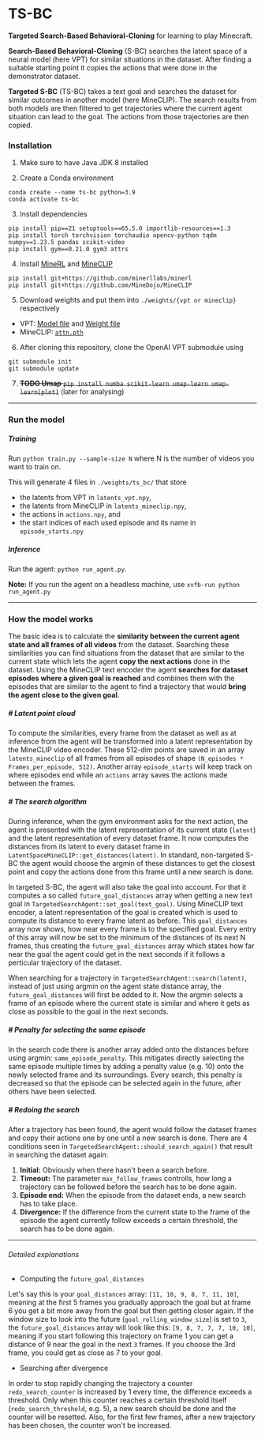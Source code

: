 # TS-BC

**Targeted Search-Based Behavioral-Cloning** for learning to play Minecraft.

**Search-Based Behavioral-Cloning** (S-BC) searches the latent space of a neural model (here VPT) for similar situations in the dataset.
After finding a suitable starting point it copies the actions that were done in the demonstrator dataset.

**Targeted S-BC** (TS-BC) takes a text goal and searches the dataset for similar outcomes in another model (here MineCLIP).
The search results from both models are then filtered to get trajectories where the current agent situation can lead to the goal.
The actions from those trajectories are then copied.

### Installation

1. Make sure to have Java JDK 8 installed

2. Create a Conda environment
```
conda create --name ts-bc python=3.9
conda activate ts-bc
```
3. Install dependencies
```
pip install pip==21 setuptools==65.5.0 importlib-resources==1.3
pip install torch torchvision torchaudio opencv-python tqdm numpy==1.23.5 pandas scikit-video
pip install gym==0.21.0 gym3 attrs
```
4. Install [MineRL](https://github.com/minerllabs/minerl) and [MineCLIP](https://github.com/MineDojo/MineCLIP)
```
pip install git+https://github.com/minerllabs/minerl
pip install git+https://github.com/MineDojo/MineCLIP
```
5. Download weights and put them into `./weights/{vpt or mineclip}` respectively
  - VPT: [Model file](https://openaipublic.blob.core.windows.net/minecraft-rl/models/foundation-model-1x.model) and [Weight file](https://openaipublic.blob.core.windows.net/minecraft-rl/models/foundation-model-1x.weights)
  - MineCLIP: [`attn.pth`](https://drive.google.com/file/d/1uaZM1ZLBz2dZWcn85rZmjP7LV6Sg5PZW/view)
6. After cloning this repository, clone the OpenAI VPT submodule using
```
git submodule init
git submodule update
```
7. ~~**TODO Umap** `pip install numba scikit-learn umap-learn umap-learn[plot]`~~ (later for analysing)

---

### Run the model

##### Training

Run `python train.py --sample-size N` where N is the number of videos you want to train on.

This will generate 4 files in `./weights/ts_bc/` that store
- the latents from VPT in `latents_vpt.npy`,
- the latents from MineCLIP in `latents_mineclip.npy`,
- the actions in `actions.npy`, and
- the start indices of each used episode and its name in `episode_starts.npy`

##### Inference

Run the agent: `python run_agent.py`.

**Note:** If you run the agent on a headless machine, use `xvfb-run python run_agent.py`

---

### How the model works

The basic idea is to calculate the **similarity between the current agent state and all frames of all videos** from the dataset.
Searching these similarities you can find situations from the dataset that are similar to the current state which lets the agent **copy the next actions** done in the dataset.
Using the MineCLIP text encoder the agent **searches for dataset episodes where a given goal is reached** and combines them with the episodes that are similar to the agent to find a trajectory that would **bring the agent close to the given goal**.

##### # Latent point cloud

To compute the similarities, every frame from the dataset as well as at inference from the agent will be transformed into a latent representation by the MineCLIP video encoder.
These 512-dim points are saved in an array `latents_mineclip` of all frames from all episodes of shape `(N_episodes * Frames_per_episode, 512)`.
Another array `episode_starts` will keep track on where episodes end while an `actions` array saves the actions made between the frames.

##### # The search algorithm

During inference, when the gym environment asks for the next action, the agent is presented with the latent representation of its current state (`latent`) and the latent representation of every dataset frame. It now computes the distances from its latent to every dataset frame in `LatentSpaceMineCLIP::get_distances(latent)`. In standard, non-targeted S-BC the agent would choose the argmin of these distances to get the closest point and copy the actions done from this frame until a new search is done.

In targeted S-BC, the agent will also take the goal into account. For that it computes a so called `future_goal_distances` array when getting a new text goal in `TargetedSearchAgent::set_goal(text_goal)`. Using MineCLIP text encoder, a latent representation of the goal is created which is used to compute its distance to every frame latent as before. This `goal_distances` array now shows, how near every frame is to the specified goal. Every entry of this array will now be set to the minimum of the distances of its next N frames, thus creating the `future_goal_distances` array which states how far near the goal the agent could get in the next seconds if it follows a perticular trajectory of the dataset.

When searching for a trajectory in `TargetedSearchAgent::search(latent)`, instead of just using argmin on the agent state distance array, the `future_goal_distances` will first be added to it. Now the argmin selects a frame of an episode where the current state is similar and where it gets as close as possible to the goal in the next seconds.

##### # Penalty for selecting the same episode

In the search code there is another array added onto the distances before using argmin: `same_episode_penalty`.
This mitigates directly selecting the same episode multiple times by adding a penalty value (e.g. 10) onto the newly selected frame and its surroundings.
Every search, this penalty is decreased so that the episode can be selected again in the future, after others have been selected.

##### # Redoing the search

After a trajectory has been found, the agent would follow the dataset frames and copy their actions one by one until a new search is done.
There are 4 conditions seen in `TargetedSearchAgent::should_search_again()` that result in searching the dataset again:
1. **Initial:** Obviously when there hasn't been a search before.
2. **Timeout:** The parameter `max_follow_frames` controlls, how long a trajectory can be followed before the search has to be done again.
3. **Episode end:** When the episode from the dataset ends, a new search has to take place.
4. **Divergence:** If the difference from the current state to the frame of the episode the agent currently follow exceeds a certain threshold, the search has to be done again.

---

###### Detailed explanations

- Computing the `future_goal_distances`

Let's say this is your `goal_distances` array: `[11, 10, 9, 8, 7, 11, 10]`, meaning at the first 5 frames you gradually approach the goal but at frame 6 you get a bit more away from the goal but then getting closer again. If the window size to look into the future (`goal_rolling_window_size`) is set to `3`, the `future_goal_distances` array will look like this: `[9, 8, 7, 7, 7, 10, 10]`, meaning if you start following this trajectory on frame 1 you can get a distance of 9 near the goal in the next `3` frames. If you choose the 3rd frame, you could get as close as 7 to your goal.

- Searching after divergence

In order to stop rapidly changing the trajectory a counter `redo_search_counter` is increased by 1 every time, the difference exceeds a threshold. Only when this counter reaches a certain threshold itself (`redo_search_threshold`, e.g. 5), a new search should be done and the counter will be resetted.
Also, for the first few frames, after a new trajectory has been chosen, the counter won't be increased.